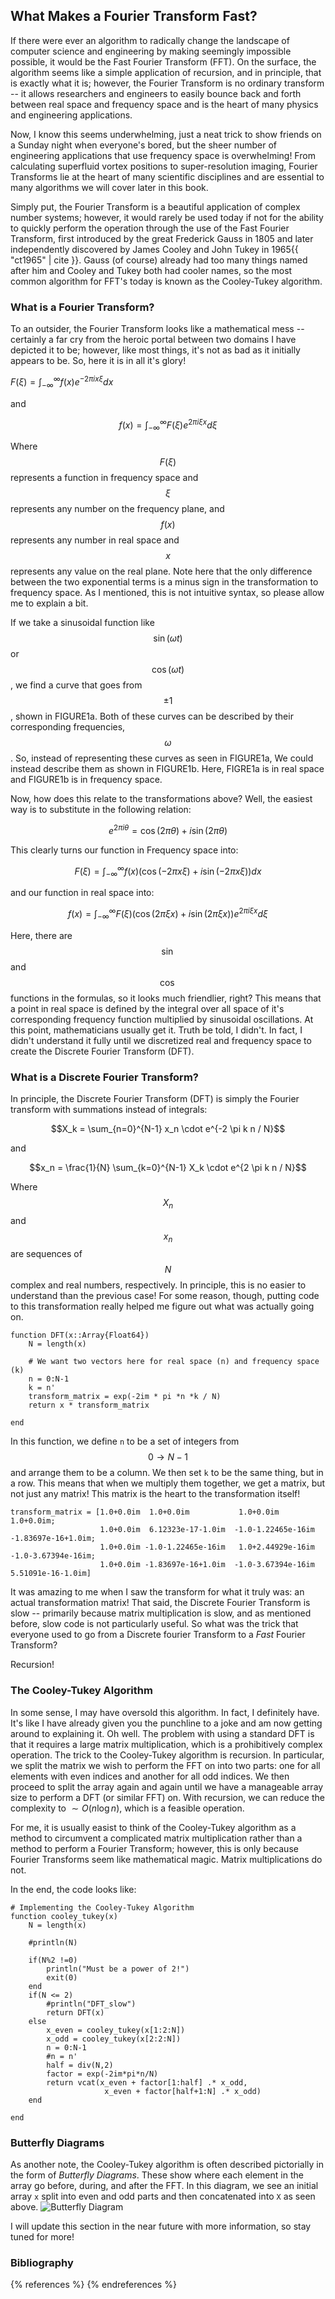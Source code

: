 <script>
MathJax.Hub.Queue(["Typeset",MathJax.Hub]);
</script>
$$ 
\newcommand{\d}{\mathrm{d}}
\newcommand{\bff}{\boldsymbol{f}}
\newcommand{\bfg}{\boldsymbol{g}}
\newcommand{\bfp}{\boldsymbol{p}}
\newcommand{\bfq}{\boldsymbol{q}}
\newcommand{\bfx}{\boldsymbol{x}}
\newcommand{\bfu}{\boldsymbol{u}}
\newcommand{\bfv}{\boldsymbol{v}}
\newcommand{\bfA}{\boldsymbol{A}}
\newcommand{\bfB}{\boldsymbol{B}}
\newcommand{\bfC}{\boldsymbol{C}}
\newcommand{\bfM}{\boldsymbol{M}}
\newcommand{\bfJ}{\boldsymbol{J}}
\newcommand{\bfR}{\boldsymbol{R}}
\newcommand{\bfT}{\boldsymbol{T}}
\newcommand{\bfomega}{\boldsymbol{\omega}}
\newcommand{\bftau}{\boldsymbol{\tau}}
$$

## What Makes a Fourier Transform Fast?

If there were ever an algorithm to radically change the landscape of computer science and engineering by making seemingly impossible possible, it would be the Fast Fourier Transform (FFT). On the surface, the algorithm seems like a simple application of recursion, and in principle, that is exactly what it is; however, the Fourier Transform is no ordinary transform -- it allows researchers and engineers to easily bounce back and forth between real space and frequency space and is the heart of many physics and engineering applications.

Now, I know this seems underwhelming, just a neat trick to show friends on a Sunday night when everyone's bored, but the sheer number of engineering applications that use frequency space is overwhelming! From calculating superfluid vortex positions to super-resolution imaging, Fourier Transforms lie at the heart of many scientific disciplines and are essential to many algorithms we will cover later in this book. 

Simply put, the Fourier Transform is a beautiful application of complex number systems; however, it would rarely be used today if not for the ability to quickly perform the operation through the use of the Fast Fourier Transform, first introduced by the great Frederick Gauss in 1805 and later independently discovered by James Cooley and John Tukey in 1965{{ "ct1965" | cite }}. Gauss (of course) already had too many things named after him and Cooley and Tukey both had cooler names, so the most common algorithm for FFT's today is known as the Cooley-Tukey algorithm.

### What is a Fourier Transform?

To an outsider, the Fourier Transform looks like a mathematical mess -- certainly a far cry from the heroic portal between two domains I have depicted it to be; however, like most things, it's not as bad as it initially appears to be. So, here it is in all it's glory!

$F(\xi) = \int_{-\infty} ^\infty f(x) e^{-2 \pi i x \xi} dx$

and

$$f(x) = \int_{-\infty} ^\infty F(\xi) e^{2 \pi i \xi x} d\xi$$

Where $$F(\xi)$$ represents a function in frequency space and $$\xi$$ represents any number on the frequency plane, and $$f(x)$$ represents any number in real space and $$x$$ represents any value on the real plane. Note here that the only difference between the two exponential terms is a minus sign in the transformation to frequency space. As I mentioned, this is not intuitive syntax, so please allow me to explain a bit.

If we take a sinusoidal function like $$\sin(\omega t)$$ or $$\cos(\omega t)$$, we find a curve that goes from $$\pm1$$, shown in FIGURE1a. Both of these curves can be described by their corresponding frequencies, $$\omega$$. So, instead of representing these curves as seen in FIGURE1a, We could instead describe them as shown in FIGURE1b. Here, FIGRE1a is in real space and FIGURE1b is in frequency space. 

Now, how does this relate to the transformations above? Well, the easiest way is to substitute in the following relation:

$$e^{2 \pi i \theta} = \cos(2 \pi \theta) + i \sin(2 \pi \theta)$$

This clearly turns our function in Frequency space into:

$$F(\xi) = \int_{-\infty} ^\infty f(x) (\cos(-2 \pi x \xi) + i \sin(-2 \pi x \xi))dx$$

and our function in real space into:

$$f(x) = \int_{-\infty} ^\infty F(\xi) (\cos(2 \pi \xi x) + i \sin(2 \pi \xi x))e^{2 \pi i \xi x} d\xi$$

Here, there are $$\sin$$ and $$\cos$$ functions in the formulas, so it looks much friendlier, right? This means that a point in real space is defined by the integral over all space of it's corresponding frequency function multiplied by sinusoidal oscillations. At this point, mathematicians usually get it. Truth be told, I didn't. In fact, I didn't understand it fully until we discretized real and frequency space to create the Discrete Fourier Transform (DFT).

### What is a Discrete Fourier Transform?

In principle, the Discrete Fourier Transform (DFT) is simply the Fourier transform with summations instead of integrals:

$$X_k = \sum_{n=0}^{N-1} x_n \cdot e^{-2 \pi k n / N}$$

and 

$$x_n = \frac{1}{N} \sum_{k=0}^{N-1} X_k \cdot e^{2 \pi k n / N}$$

Where $$X_n$$ and $$x_n$$ are sequences of $$N$$ complex and real numbers, respectively. In principle, this is no easier to understand than the previous case! For some reason, though, putting code to this transformation really helped me figure out what was actually going on.

```
function DFT(x::Array{Float64})
    N = length(x)

    # We want two vectors here for real space (n) and frequency space (k)
    n = 0:N-1
    k = n'
    transform_matrix = exp(-2im * pi *n *k / N)
    return x * transform_matrix

end
```

In this function, we define `n` to be a set of integers from $$0 \rightarrow N-1$$ and arrange them to be a column. We then set `k` to be the same thing, but in a row. This means that when we multiply them together, we get a matrix, but not just any matrix! This matrix is the heart to the transformation itself!

```
transform_matrix = [1.0+0.0im  1.0+0.0im           1.0+0.0im          1.0+0.0im; 
                    1.0+0.0im  6.12323e-17-1.0im  -1.0-1.22465e-16im -1.83697e-16+1.0im; 
                    1.0+0.0im -1.0-1.22465e-16im   1.0+2.44929e-16im -1.0-3.67394e-16im; 
                    1.0+0.0im -1.83697e-16+1.0im  -1.0-3.67394e-16im  5.51091e-16-1.0im]
```

It was amazing to me when I saw the transform for what it truly was: an actual transformation matrix! That said, the Discrete Fourier Transform is slow -- primarily because matrix multiplication is slow, and as mentioned before, slow code is not particularly useful. So what was the trick that everyone used to go from a Discrete fourier Transform to a *Fast* Fourier Transform? 

Recursion!

### The Cooley-Tukey Algorithm

In some sense, I may have oversold this algorithm. In fact, I definitely have. It's like I have already given you the punchline to a joke and am now getting around to explaining it. Oh well. The problem with using a standard DFT is that it requires a large matrix multiplication, which is a prohibitively complex operation. The trick to the Cooley-Tukey algorithm is recursion. In particular, we split the matrix we wish to perform the FFT on into two parts: one for all elements with even indices and another for all odd indices. We then proceed to split the array again and again until we have a manageable array size to perform a DFT (or similar FFT) on. With recursion, we can reduce the complexity to $\sim O(n \log n)$, which is a feasible operation. 

For me, it is usually easist to think of the Cooley-Tukey algorithm as a method to circumvent a complicated matrix multiplication rather than a method to perform a Fourier Transform; however, this is only because Fourier Transforms seem like mathematical magic. Matrix multiplications do not.

In the end, the code looks like:
```
# Implementing the Cooley-Tukey Algorithm
function cooley_tukey(x)
    N = length(x)

    #println(N)

    if(N%2 !=0)
        println("Must be a power of 2!")
        exit(0)
    end
    if(N <= 2)
        #println("DFT_slow")
        return DFT(x)
    else
        x_even = cooley_tukey(x[1:2:N])
        x_odd = cooley_tukey(x[2:2:N])
        n = 0:N-1
        #n = n'
        half = div(N,2)
        factor = exp(-2im*pi*n/N)
        return vcat(x_even + factor[1:half] .* x_odd,
                     x_even + factor[half+1:N] .* x_odd) 
    end
    
end
```

### Butterfly Diagrams
As another note, the Cooley-Tukey algorithm is often described pictorially in the form of *Butterfly Diagrams*. These show where each element in the array go before, during, and after the FFT. In this diagram, we see an initial array `x` split into even and odd parts and then concatenated into `X` as seen above.
![Butterfly Diagram](butterfly_diagram.png)

I will update this section in the near future with more information, so stay tuned for more!

### Bibliography

{% references %} {% endreferences %}
